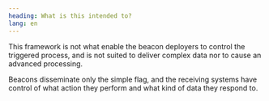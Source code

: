 ```yaml
---
heading: What is this intended to?
lang: en
---
```

This framework is not what enable the beacon deployers to control the triggered process, and is not suited to deliver complex data nor to cause an advanced processing.

Beacons disseminate only the simple flag, and the receiving systems have control of what action they perform and what kind of data they respond to.
